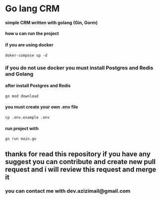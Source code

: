 # Go lang CRM
#### simple CRM written with golang (Gin, Gorm)

__how u can run the project__

#### if you are using docker 

`doker-compose up -d`

### if you do not use docker you must install Postgres and Redis and Golang 


#### after install Postgres and Redis

`go mod download`

#### you must create your own .env file 

`cp .env.example .env`

#### run project with
`go run main.go`

## thanks for read this repository if you have any suggest you can contribute and create new pull request and i will review this request and merge it

### __you can contact me with dev.azizimail@gmail.com__
